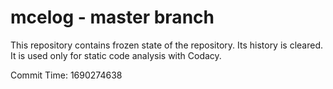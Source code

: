# mcelog - master branch

This repository contains frozen state of the repository.
Its history is cleared. It is used only for static code
analysis with Codacy.

Commit Time: 1690274638